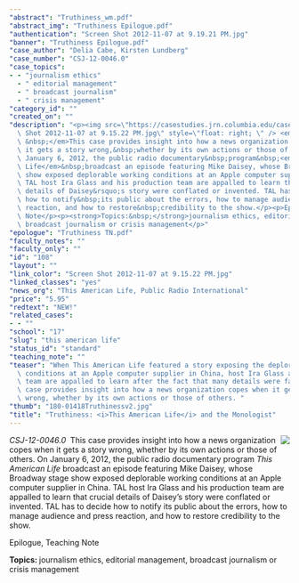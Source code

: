 ```yaml
---
"abstract": "Truthiness_wm.pdf"
"abstract_img": "Truthiness Epilogue.pdf"
"authentication": "Screen Shot 2012-11-07 at 9.19.21 PM.jpg"
"banner": "Truthiness Epilogue.pdf"
"case_author": "Delia Cabe, Kirsten Lundberg"
"case_number": "CSJ-12-0046.0"
"case_topics":
- - "journalism ethics"
  - " editorial management"
  - " broadcast journalism"
  - " crisis management"
"category_id": ""
"created_on": ""
"description": "<p><img src=\"https://casestudies.jrn.columbia.edu/casestudy/files/photos/687/Screen\
  \ Shot 2012-11-07 at 9.15.22 PM.jpg\" style=\"float: right; \" /> <em>CSJ-12-0046.0\
  \ &nbsp;</em>This case provides insight into how a news organization copes when\
  \ it gets a story wrong,&nbsp;whether by its own actions or those of others. On\
  \ January 6, 2012, the public radio documentary&nbsp;program&nbsp;<em>This American\
  \ Life</em>&nbsp;broadcast an episode featuring Mike Daisey, whose Broadway&nbsp;stage\
  \ show exposed deplorable working conditions at an Apple computer supplier in China.\
  \ TAL host Ira Glass and his production team are appalled to learn that crucial\
  \ details of Daisey&rsquo;s story were conflated or invented. TAL has to decide\
  \ how to notify&nbsp;its public about the errors, how to manage audience and press\
  \ reaction, and how to restore&nbsp;credibility to the show.</p><p>Epilogue, Teaching\
  \ Note</p><p><strong>Topics:&nbsp;</strong>journalism ethics, editorial management,\
  \ broadcast journalism or crisis management</p>"
"epologue": "Truthiness TN.pdf"
"faculty_notes": ""
"faculty_only": ""
"id": "108"
"layout": ""
"link_color": "Screen Shot 2012-11-07 at 9.15.22 PM.jpg"
"linked_classes": "yes"
"news_org": "This American Life, Public Radio International"
"price": "5.95"
"redtext": "NEW!"
"related_cases":
- - ""
"school": "17"
"slug": "this american life"
"status_id": "standard"
"teaching_note": ""
"teaser": "When This American Life featured a story exposing the deplorable working\
  \ conditions at an Apple computer supplier in China, host Ira Glass and his production\
  \ team are appalled to learn after the fact that many details were fabricated. This\
  \ case provides insight into how a news organization copes when it gets a story\
  \ wrong, whether by its own actions or those of others. "
"thumb": "180-01418Truthinessv2.jpg"
"title": "Truthiness: <i>This American Life</i> and the Monologist"
---
```

<p><img src="https://casestudies.jrn.columbia.edu/casestudy/files/photos/687/Screen Shot 2012-11-07 at 9.15.22 PM.jpg" style="float: right; " /> <em>CSJ-12-0046.0 &nbsp;</em>This case provides insight into how a news organization copes when it gets a story wrong,&nbsp;whether by its own actions or those of others. On January 6, 2012, the public radio documentary&nbsp;program&nbsp;<em>This American Life</em>&nbsp;broadcast an episode featuring Mike Daisey, whose Broadway&nbsp;stage show exposed deplorable working conditions at an Apple computer supplier in China. TAL host Ira Glass and his production team are appalled to learn that crucial details of Daisey&rsquo;s story were conflated or invented. TAL has to decide how to notify&nbsp;its public about the errors, how to manage audience and press reaction, and how to restore&nbsp;credibility to the show.</p><p>Epilogue, Teaching Note</p><p><strong>Topics:&nbsp;</strong>journalism ethics, editorial management, broadcast journalism or crisis management</p>
